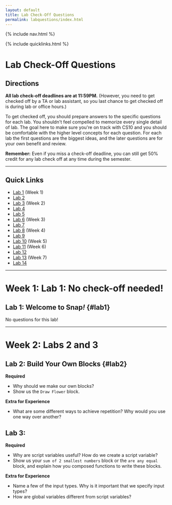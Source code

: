 ```yaml
---
layout: default
title: Lab Check-Off Questions
permalink: labquestions/index.html
---
```


{% include nav.html %}

{% include quicklinks.html %}

<script>
    {% include_relative assets/cs10.js %}
</script>

# Lab Check-Off Questions

<div class="page-section" markdown="1">

## Directions

**All lab check-off deadlines are at 11:59PM.**
(However, you need to get checked off by a TA or lab assistant, so you last chance to get checked off is during lab or office hours.)

To get checked off, you should prepare answers to the specific questions for each lab. You shouldn't feel compelled to memorize every single detail of lab. The goal here to make sure you're on track with CS10 and you should be comfortable with the higher level concepts for each question. For each lab the first questions are the biggest ideas, and the later questions are for your own benefit and review.

**Remember:** Even if you miss a check-off deadline, you can still get 50% credit for any lab check off at any time during the semester.

</div>

---

<div class="page-section" markdown="1">

## Quick Links

* [Lab 1](#lab1) (Week 1)
* [Lab 2](#lab2)
* [Lab 3](#lab3) (Week 2)
* [Lab 4](#lab4)
* [Lab 5](#lab5)
* [Lab 6](#lab6) (Week 3)
* [Lab 7](#lab7)
* [Lab 8](#lab8) (Week 4)
* [Lab 9](#lab9)
* [Lab 10](#lab10) (Week 5)
* [Lab 11](#lab11) (Week 6)
* [Lab 12](#lab12)
* [Lab 13](#lab13) (Week 7)
* [Lab 14](#lab14) 
</div>

---

<div class="page-section" markdown="1">

# Week 1: Lab 1: No check-off needed!

## Lab 1: Welcome to Snap<em>!</em>   {#lab1}
No questions for this lab!

---

# Week 2: Labs 2 and 3

## Lab 2: Build Your Own Blocks {#lab2}

**Required**

* Why should we make our own blocks?
* Show us the `Draw Flower` block.

**Extra for Experience**

* What are some different ways to achieve repetition? Why would you use one way over another?

## Lab 3: 

**Required**

* Why are script variables useful? How do we create a script variable?
* Show us your <code>sum of 2 smallest numbers</code> block or the <code>are any equal</code> block, and explain how you composed functions to write these blocks.

**Extra for Experience**

* Name a few of the input types. Why is it important that we specify input types?
* How are global variables different from script variables?

</div>


